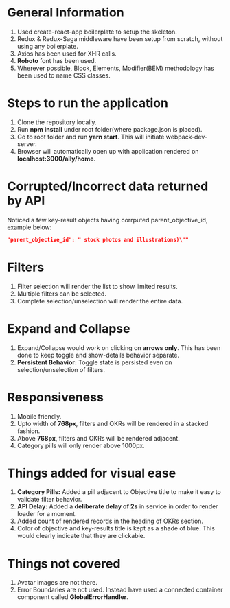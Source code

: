 # General Information
1. Used create-react-app boilerplate to setup the skeleton.
2. Redux & Redux-Saga middleware have been setup from scratch, without using any boilerplate.
3. Axios has been used for XHR calls.
4. **Roboto** font has been used.
5. Wherever possible, Block, Elements, Modifier(BEM) methodology has been used to name CSS classes.




# Steps to run the application
1. Clone the repository locally.
2. Run **npm install** under root folder(where package.json is placed).
3. Go to root folder and run **yarn start**. This will initiate webpack-dev-server.
4. Browser will automatically open up with application rendered on **localhost:3000/ally/home**.




# Corrupted/Incorrect data returned by API
Noticed a few key-result objects having corrputed parent_objective_id, example below:

```json
"parent_objective_id": " stock photos and illustrations)\""
```



# Filters
1. Filter selection will render the list to show limited results.
2. Multiple filters can be selected.
3. Complete selection/unselection will render the entire data.




# Expand and Collapse
1. Expand/Collapse would work on clicking on **arrows only**. This has been done to keep toggle and show-details behavior separate.
2. **Persistent Behavior:** Toggle state is persisted even on selection/unselection of filters.




# Responsiveness
1. Mobile friendly.
2. Upto width of **768px**, filters and OKRs will be rendered in a stacked fashion.
3. Above **768px**, filters and OKRs will be rendered adjacent.
4. Category pills will only render above 1000px.



# Things added for visual ease
1. **Category Pills:** Added a pill adjacent to Objective title to make it easy to validate filter behavior.
2. **API Delay:** Added a **deliberate delay of 2s** in service in order to render loader for a moment.
3. Added count of rendered records in the heading of OKRs section.
4. Color of objective and key-results title is kept as a shade of blue. This would clearly indicate that they are clickable.




# Things not covered
1. Avatar images are not there.
2. Error Boundaries are not used. Instead have used a connected container component called **GlobalErrorHandler**.
